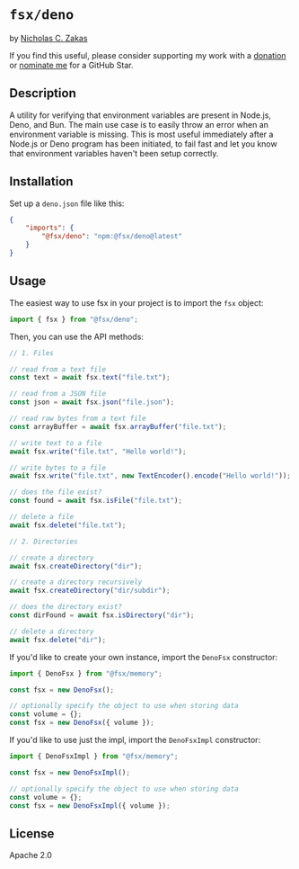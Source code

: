 # `fsx/deno`

by [Nicholas C. Zakas](https://humanwhocodes.com)

If you find this useful, please consider supporting my work with a [donation](https://humanwhocodes.com/donate) or [nominate me](https://stars.github.com/nominate/) for a GitHub Star.

## Description

A utility for verifying that environment variables are present in Node.js, Deno, and Bun. The main use case is to easily throw an error when an environment variable is missing. This is most useful immediately after a Node.js or Deno program has been initiated, to fail fast and let you know that environment variables haven't been setup correctly.

## Installation

Set up a `deno.json` file like this:

```json
{
	"imports": {
		"@fsx/deno": "npm:@fsx/deno@latest"
	}
}
```

## Usage

The easiest way to use fsx in your project is to import the `fsx` object:

```js
import { fsx } from "@fsx/deno";
```

Then, you can use the API methods:

```js
// 1. Files

// read from a text file
const text = await fsx.text("file.txt");

// read from a JSON file
const json = await fsx.json("file.json");

// read raw bytes from a text file
const arrayBuffer = await fsx.arrayBuffer("file.txt");

// write text to a file
await fsx.write("file.txt", "Hello world!");

// write bytes to a file
await fsx.write("file.txt", new TextEncoder().encode("Hello world!"));

// does the file exist?
const found = await fsx.isFile("file.txt");

// delete a file
await fsx.delete("file.txt");

// 2. Directories

// create a directory
await fsx.createDirectory("dir");

// create a directory recursively
await fsx.createDirectory("dir/subdir");

// does the directory exist?
const dirFound = await fsx.isDirectory("dir");

// delete a directory
await fsx.delete("dir");
```

If you'd like to create your own instance, import the `DenoFsx` constructor:

```js
import { DenoFsx } from "@fsx/memory";

const fsx = new DenoFsx();

// optionally specify the object to use when storing data
const volume = {};
const fsx = new DenoFsx({ volume });
```

If you'd like to use just the impl, import the `DenoFsxImpl` constructor:

```js
import { DenoFsxImpl } from "@fsx/memory";

const fsx = new DenoFsxImpl();

// optionally specify the object to use when storing data
const volume = {};
const fsx = new DenoFsxImpl({ volume });
```

## License

Apache 2.0
